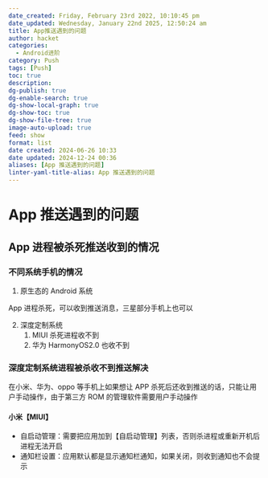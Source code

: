 ```yaml
---
date_created: Friday, February 23rd 2022, 10:10:45 pm
date_updated: Wednesday, January 22nd 2025, 12:50:24 am
title: App推送遇到的问题
author: hacket
categories:
  - Android进阶
category: Push
tags: [Push]
toc: true
description: 
dg-publish: true
dg-enable-search: true
dg-show-local-graph: true
dg-show-toc: true
dg-show-file-tree: true
image-auto-upload: true
feed: show
format: list
date created: 2024-06-26 10:33
date updated: 2024-12-24 00:36
aliases: [App 推送遇到的问题]
linter-yaml-title-alias: App 推送遇到的问题
---
```


# App 推送遇到的问题

## App 进程被杀死推送收到的情况

### 不同系统手机的情况

1. 原生态的 Android 系统

App 进程杀死，可以收到推送消息，三星部分手机上也可以

2. 深度定制系统
   1. MIUI 杀死进程收不到
   2. 华为 HarmonyOS2.0 也收不到

### 深度定制系统进程被杀收不到推送解决

在小米、华为、oppo 等手机上如果想让 APP 杀死后还收到推送的话，只能让用户手动操作，由于第三方 ROM 的管理软件需要用户手动操作

#### 小米【MIUI】

- 自启动管理：需要把应用加到【自启动管理】列表，否则杀进程或重新开机后进程无法开启
- 通知栏设置：应用默认都是显示通知栏通知，如果关闭，则收到通知也不会提示
